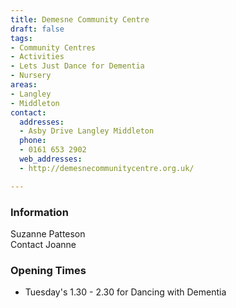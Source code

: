 ```yaml
---
title: Demesne Community Centre
draft: false
tags:
- Community Centres
- Activities
- Lets Just Dance for Dementia
- Nursery
areas:
- Langley
- Middleton
contact:
  addresses:
  - Asby Drive Langley Middleton
  phone:
  - 0161 653 2902
  web_addresses:
  - http://demesnecommunitycentre.org.uk/

---
```


### Information  
Suzanne Patteson  
Contact Joanne

### Opening Times
* Tuesday's 1.30 - 2.30 for Dancing with Dementia
